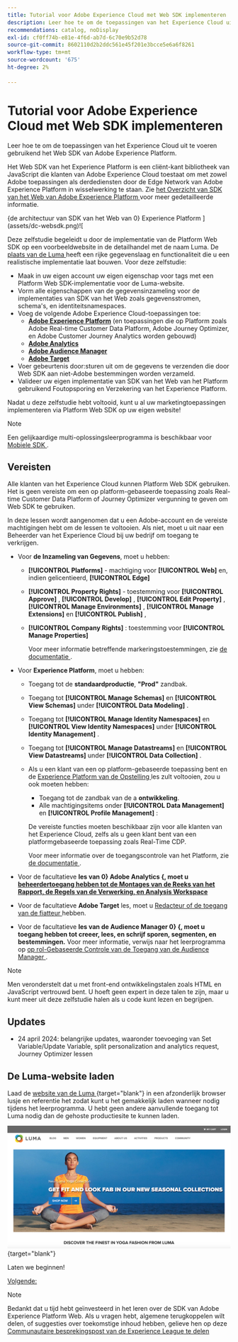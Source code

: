 ```yaml
---
title: Tutorial voor Adobe Experience Cloud met Web SDK implementeren
description: Leer hoe te om de toepassingen van het Experience Cloud uit te voeren gebruikend het Web SDK van Adobe Experience Platform.
recommendations: catalog, noDisplay
exl-id: cf0ff74b-e81e-4f6d-ab7d-6c70e9b52d78
source-git-commit: 8602110d2b2ddc561e45f201e3bcce5e6a6f8261
workflow-type: tm+mt
source-wordcount: '675'
ht-degree: 2%

---
```


# Tutorial voor Adobe Experience Cloud met Web SDK implementeren

Leer hoe te om de toepassingen van het Experience Cloud uit te voeren gebruikend het Web SDK van Adobe Experience Platform.

Het Web SDK van het Experience Platform is een cliënt-kant bibliotheek van JavaScript die klanten van Adobe Experience Cloud toestaat om met zowel Adobe toepassingen als derdediensten door de Edge Network van Adobe Experience Platform in wisselwerking te staan. Zie [ het Overzicht van SDK van het Web van Adobe Experience Platform ](https://experienceleague.adobe.com/en/docs/experience-platform/edge/home) voor meer gedetailleerde informatie.

{de architectuur van SDK van het Web van 0} Experience Platform ](assets/dc-websdk.png)![

Deze zelfstudie begeleidt u door de implementatie van de Platform Web SDK op een voorbeeldwebsite in de detailhandel met de naam Luma. De [ plaats van de Luma ](https://luma.enablementadobe.com/content/luma/us/en.html) heeft een rijke gegevenslaag en functionaliteit die u een realistische implementatie laat bouwen. Voor deze zelfstudie:

* Maak in uw eigen account uw eigen eigenschap voor tags met een Platform Web SDK-implementatie voor de Luma-website.
* Vorm alle eigenschappen van de gegevensinzameling voor de implementaties van SDK van het Web zoals gegevensstromen, schema&#39;s, en identiteitsnamespaces.
* Voeg de volgende Adobe Experience Cloud-toepassingen toe:
   * **[Adobe Experience Platform](setup-experience-platform.md)** (en toepassingen die op Platform zoals Adobe Real-time Customer Data Platform, Adobe Journey Optimizer, en Adobe Customer Journey Analytics worden gebouwd)
   * **[Adobe Analytics](setup-analytics.md)**
   * **[Adobe Audience Manager](setup-audience-manager.md)**
   * **[Adobe Target](setup-target.md)**
* Voer gebeurtenis door:sturen uit om de gegevens te verzenden die door Web SDK aan niet-Adobe bestemmingen worden verzameld.
* Valideer uw eigen implementatie van SDK van het Web van het Platform gebruikend Foutopsporing en Verzekering van het Experience Platform.

Nadat u deze zelfstudie hebt voltooid, kunt u al uw marketingtoepassingen implementeren via Platform Web SDK op uw eigen website!


>[!NOTE]
>
>Een gelijkaardige multi-oplossingsleerprogramma is beschikbaar voor [ Mobiele SDK ](../tutorial-mobile-sdk/overview.md).

## Vereisten

Alle klanten van het Experience Cloud kunnen Platform Web SDK gebruiken. Het is geen vereiste om een op platform-gebaseerde toepassing zoals Real-time Customer Data Platform of Journey Optimizer vergunning te geven om Web SDK te gebruiken.

In deze lessen wordt aangenomen dat u een Adobe-account en de vereiste machtigingen hebt om de lessen te voltooien. Als niet, moet u uit naar een Beheerder van het Experience Cloud bij uw bedrijf om toegang te verkrijgen.

* Voor **de Inzameling van Gegevens**, moet u hebben:
   * **[!UICONTROL Platforms]** - machtiging voor **[!UICONTROL Web]** en, indien gelicentieerd, **[!UICONTROL Edge]**
   * **[!UICONTROL Property Rights]** - toestemming voor **[!UICONTROL Approve]** , **[!UICONTROL Develop]** , **[!UICONTROL Edit Property]** , **[!UICONTROL Manage Environments]** , **[!UICONTROL Manage Extensions]** en **[!UICONTROL Publish]** ,
   * **[!UICONTROL Company Rights]** : toestemming voor **[!UICONTROL Manage Properties]**

     Voor meer informatie betreffende markeringstoestemmingen, zie [ de documentatie ](https://experienceleague.adobe.com/en/docs/experience-platform/tags/admin/user-permissions).

* Voor **Experience Platform**, moet u hebben:

   * Toegang tot de **standaardproductie**, **&quot;Prod&quot;** zandbak.
   * Toegang tot **[!UICONTROL Manage Schemas]** en **[!UICONTROL View Schemas]** under **[!UICONTROL Data Modeling]** .
   * Toegang tot **[!UICONTROL Manage Identity Namespaces]** en **[!UICONTROL View Identity Namespaces]** under **[!UICONTROL Identity Management]** .
   * Toegang tot **[!UICONTROL Manage Datastreams]** en **[!UICONTROL View Datastreams]** under **[!UICONTROL Data Collection]** .
   * Als u een klant van een op platform-gebaseerde toepassing bent en de [ Experience Platform van de Opstelling ](setup-experience-platform.md) les zult voltooien, zou u ook moeten hebben:
      * Toegang tot de zandbak van de a **ontwikkeling**.
      * Alle machtigingsitems onder **[!UICONTROL Data Management]** en **[!UICONTROL Profile Management]** :

     De vereiste functies moeten beschikbaar zijn voor alle klanten van het Experience Cloud, zelfs als u geen klant bent van een platformgebaseerde toepassing zoals Real-Time CDP.

     Voor meer informatie over de toegangscontrole van het Platform, zie [ de documentatie ](https://experienceleague.adobe.com/en/docs/experience-platform/access-control/home).

* Voor de facultatieve **les van 0} Adobe Analytics {, moet u [ beheerdertoegang hebben tot de Montages van de Reeks van het Rapport, de Regels van de Verwerking, en Analysis Workspace ](https://experienceleague.adobe.com/en/docs/analytics/admin/admin-console/home)**

* Voor de facultatieve **Adobe Target** les, moet u [ Redacteur of de toegang van de fiatteur ](https://experienceleague.adobe.com/en/docs/target/using/administer/manage-users/enterprise/properties-overview#section_8C425E43E5DD4111BBFC734A2B7ABC80) hebben.

* Voor de facultatieve **les van de Audience Manager 0} {, moet u toegang hebben tot creeer, lees, en schrijf sporen, segmenten, en bestemmingen.** Voor meer informatie, verwijs naar het leerprogramma op [ op rol-Gebaseerde Controle van de Toegang van de Audience Manager ](https://experienceleague.adobe.com/en/docs/audience-manager-learn/tutorials/setup-and-admin/user-management/setting-permissions-with-role-based-access-control).


>[!NOTE]
>
>Men veronderstelt dat u met front-end ontwikkelingstalen zoals HTML en JavaScript vertrouwd bent. U hoeft geen expert in deze talen te zijn, maar u kunt meer uit deze zelfstudie halen als u code kunt lezen en begrijpen.

## Updates

* 24 april 2024: belangrijke updates, waaronder toevoeging van Set Variable/Update Variable, split personalization and analytics request, Journey Optimizer lessen

## De Luma-website laden

Laad de [ website van de Luma ](https://luma.enablementadobe.com/content/luma/us/en.html) {target="blank"} in een afzonderlijk browser lusje en referentie het zodat kunt u het gemakkelijk laden wanneer nodig tijdens het leerprogramma. U hebt geen andere aanvullende toegang tot Luma nodig dan de gehoste productiesite te kunnen laden.

[![ Website Luma ](assets/old-overview-luma.png) ](https://luma.enablementadobe.com/content/luma/us/en.html) {target="blank"}

Laten we beginnen!

[Volgende: ](configure-schemas.md)

>[!NOTE]
>
>Bedankt dat u tijd hebt geïnvesteerd in het leren over de SDK van Adobe Experience Platform Web. Als u vragen hebt, algemene terugkoppelen wilt delen, of suggesties over toekomstige inhoud hebben, gelieve hen op deze [ Communautaire besprekingspost van de Experience League te delen ](https://experienceleaguecommunities.adobe.com/t5/adobe-experience-platform-data/tutorial-discussion-implement-adobe-experience-cloud-with-web/td-p/444996)
